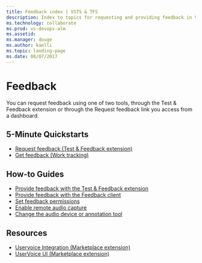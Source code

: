 ```yaml
---
title: Feedback index | VSTS & TFS
description: Index to topics for requesting and providing feedback in VSTS or TFS    
ms.technology: collaborate
ms.prod: vs-devops-alm
ms.assetid:  
ms.manager: douge
ms.author: kaelli
ms.topic: landing-page 
ms.date: 08/07/2017
---
```


# Feedback 
 
You can request feedback using one of two tools, through the Test & Feedback extension or through the Request feedback link you access from a dashboard. 

<!---
## Overview  
[About feedback](about-feedback.md)
-->

## 5-Minute Quickstarts  
- [Request feedback (Test & Feedback extension)](/vsts/manual-test/stakeholder/request-stakeholder-feedback?toc=/vsts/collaborate/feedback/toc.json)
- [Get feedback (Work tracking)](/vsts/work/connect/get-feedback?toc=/vsts/collaborate/feedback/toc.json) 


## How-to Guides

- [Provide feedback with the Test & Feedback extension](/vsts/manual-test/stakeholder/provide-stakeholder-feedback?toc=/vsts/collaborate/feedback/toc.json)  
- [Provide feedback with the Feedback client](/vsts/work/connect/give-feedback?toc=/vsts/collaborate/feedback/toc.json)  
- [Set feedback permissions](/vsts/work/connect/give-permissions-feedback?toc=/vsts/collaborate/feedback/toc.json)  
- [Enable remote audio capture](/vsts/work/reference/enable-remote-audio-capture?toc=/vsts/collaborate/feedback/toc.json)  
- [Change the audio device or annotation tool](/vsts/work/reference/change-audio-device-annotation-tool?toc=/vsts/collaborate/feedback/toc.json)  

  
## Resources 

- [Uservoice Integration (Marketplace extension)](https://marketplace.visualstudio.com/items?itemName=ms-vsts.services-uservoice)  
- [UserVoice UI (Marketplace extension)](https://marketplace.visualstudio.com/items?itemName=ms-devlabs.vsts-uservoice-ui)  